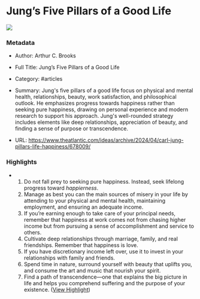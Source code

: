 # Jung’s Five Pillars of a Good Life

![](https://cdn.theatlantic.com/thumbor/ZUr3sw1Y4KG9FDhzotaIPv87Q30=/0x0:3000x1688/960x540/media/img/mt/2024/04/HowToBuildALife184-1/original.jpg)

### Metadata

- Author: Arthur C. Brooks
- Full Title: Jung’s Five Pillars of a Good Life
- Category: #articles

- Summary: Jung's five pillars of a good life focus on physical and mental health, relationships, beauty, work satisfaction, and philosophical outlook. He emphasizes progress towards happiness rather than seeking pure happiness, drawing on personal experience and modern research to support his approach. Jung's well-rounded strategy includes elements like deep relationships, appreciation of beauty, and finding a sense of purpose or transcendence. 

- URL: https://www.theatlantic.com/ideas/archive/2024/04/carl-jung-pillars-life-happiness/678009/

### Highlights

- 1. Do not fall prey to seeking pure happiness. Instead, seek lifelong progress toward *happierness*. 
  2. Manage as best you can the main sources of misery in your life by attending to your physical and mental health, maintaining employment, and ensuring an adequate income. 
  3. If you’re earning enough to take care of your principal needs, remember that happiness at work comes not from chasing higher income but from pursuing a sense of accomplishment and service to others. 
  4. Cultivate deep relationships through marriage, family, and real friendships. Remember that happiness is love. 
  5. If you have discretionary income left over, use it to invest in your relationships with family and friends. 
  6. Spend time in nature, surround yourself with beauty that uplifts you, and consume the art and music that nourish your spirit. 
  7. Find a path of transcendence—one that explains the big picture in life and helps you comprehend suffering and the purpose of your existence. ([View Highlight](https://read.readwise.io/read/01hw1qa37cr4jpvpf8hpytabj0))
